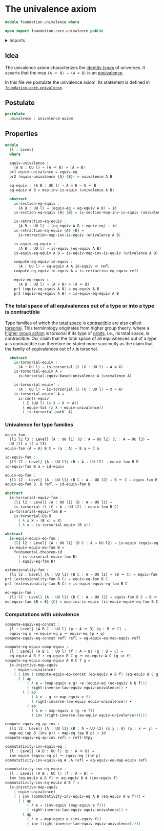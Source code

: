 # The univalence axiom

```agda
module foundation.univalence where

open import foundation-core.univalence public
```

<details><summary>Imports</summary>

```agda
open import foundation.action-on-identifications-functions
open import foundation.dependent-pair-types
open import foundation.equality-dependent-function-types
open import foundation.equivalences
open import foundation.fundamental-theorem-of-identity-types
open import foundation.universe-levels

open import foundation-core.contractible-types
open import foundation-core.function-types
open import foundation-core.functoriality-dependent-pair-types
open import foundation-core.homotopies
open import foundation-core.identity-types
open import foundation-core.injective-maps
open import foundation-core.torsorial-type-families
```

</details>

## Idea

The univalence axiom characterizes the
[identity types](foundation-core.identity-types.md) of universes. It asserts
that the map `(A ＝ B) → (A ≃ B)` is an
[equivalence](foundation-core.equivalences.md).

In this file we postulate the univalence axiom. Its statement is defined in
[`foundation-core.univalence`](foundation-core.univalence.md).

## Postulate

```agda
postulate
  univalence : univalence-axiom
```

## Properties

```agda
module _
  {l : Level}
  where

  equiv-univalence :
    {A B : UU l} → (A ＝ B) ≃ (A ≃ B)
  pr1 equiv-univalence = equiv-eq
  pr2 (equiv-univalence {A} {B}) = univalence A B

  eq-equiv : (A B : UU l) → A ≃ B → A ＝ B
  eq-equiv A B = map-inv-is-equiv (univalence A B)

  abstract
    is-section-eq-equiv :
      {A B : UU l} → (equiv-eq ∘ eq-equiv A B) ~ id
    is-section-eq-equiv {A} {B} = is-section-map-inv-is-equiv (univalence A B)

    is-retraction-eq-equiv :
      {A B : UU l} → (eq-equiv A B ∘ equiv-eq) ~ id
    is-retraction-eq-equiv {A} {B} =
      is-retraction-map-inv-is-equiv (univalence A B)

    is-equiv-eq-equiv :
      (A B : UU l) → is-equiv (eq-equiv A B)
    is-equiv-eq-equiv A B = is-equiv-map-inv-is-equiv (univalence A B)

    compute-eq-equiv-id-equiv :
      (A : UU l) → eq-equiv A A id-equiv ＝ refl
    compute-eq-equiv-id-equiv A = is-retraction-eq-equiv refl

    equiv-eq-equiv :
      (A B : UU l) → (A ≃ B) ≃ (A ＝ B)
    pr1 (equiv-eq-equiv A B) = eq-equiv A B
    pr2 (equiv-eq-equiv A B) = is-equiv-eq-equiv A B
```

### The total space of all equivalences out of a type or into a type is contractible

Type families of which the [total space](foundation.dependent-pair-types.md) is
[contractible](foundation-core.contractible-types.md) are also called
[torsorial](foundation-core.torsorial-type-families.md). This terminology
originates from higher group theory, where a
[higher group action](higher-group-theory.higher-group-actions.md) is torsorial
if its type of [orbits](higher-group-theory.orbits-higher-group-actions.md),
i.e., its total space, is contractible. Our claim that the total space of all
equivalences out of a type `A` is contractible can therefore be stated more
succinctly as the claim that the family of equivalences out of `A` is torsorial.

```agda
  abstract
    is-torsorial-equiv :
      (A : UU l) → is-torsorial (λ (X : UU l) → A ≃ X)
    is-torsorial-equiv A =
      is-torsorial-equiv-based-univalence A (univalence A)

    is-torsorial-equiv' :
      (A : UU l) → is-torsorial (λ (X : UU l) → X ≃ A)
    is-torsorial-equiv' A =
      is-contr-equiv'
        ( Σ (UU l) (λ X → X ＝ A))
        ( equiv-tot (λ X → equiv-univalence))
        ( is-torsorial-path' A)
```

### Univalence for type families

```agda
equiv-fam :
  {l1 l2 l3 : Level} {A : UU l1} (B : A → UU l2) (C : A → UU l3) →
  UU (l1 ⊔ l2 ⊔ l3)
equiv-fam {A = A} B C = (a : A) → B a ≃ C a

id-equiv-fam :
  {l1 l2 : Level} {A : UU l1} (B : A → UU l2) → equiv-fam B B
id-equiv-fam B a = id-equiv

equiv-eq-fam :
  {l1 l2 : Level} {A : UU l1} (B C : A → UU l2) → B ＝ C → equiv-fam B C
equiv-eq-fam B .B refl = id-equiv-fam B

abstract
  is-torsorial-equiv-fam :
    {l1 l2 : Level} {A : UU l1} (B : A → UU l2) →
    is-torsorial (λ (C : A → UU l2) → equiv-fam B C)
  is-torsorial-equiv-fam B =
    is-torsorial-Eq-Π
      ( λ x X → (B x) ≃ X)
      ( λ x → is-torsorial-equiv (B x))

abstract
  is-equiv-equiv-eq-fam :
    {l1 l2 : Level} {A : UU l1} (B C : A → UU l2) → is-equiv (equiv-eq-fam B C)
  is-equiv-equiv-eq-fam B =
    fundamental-theorem-id
      ( is-torsorial-equiv-fam B)
      ( equiv-eq-fam B)

extensionality-fam :
  {l1 l2 : Level} {A : UU l1} (B C : A → UU l2) → (B ＝ C) ≃ equiv-fam B C
pr1 (extensionality-fam B C) = equiv-eq-fam B C
pr2 (extensionality-fam B C) = is-equiv-equiv-eq-fam B C

eq-equiv-fam :
  {l1 l2 : Level} {A : UU l1} {B C : A → UU l2} → equiv-fam B C → B ＝ C
eq-equiv-fam {B = B} {C} = map-inv-is-equiv (is-equiv-equiv-eq-fam B C)
```

### Computations with univalence

```agda
compute-equiv-eq-concat :
  {l : Level} {A B C : UU l} (p : A ＝ B) (q : B ＝ C) →
  equiv-eq q ∘e equiv-eq p ＝ equiv-eq (p ∙ q)
compute-equiv-eq-concat refl refl = eq-equiv-eq-map-equiv refl

compute-eq-equiv-comp-equiv :
  {l : Level} (A B C : UU l) (f : A ≃ B) (g : B ≃ C) →
  eq-equiv A B f ∙ eq-equiv B C g ＝ eq-equiv A C (g ∘e f)
compute-eq-equiv-comp-equiv A B C f g =
  is-injective-map-equiv
    ( equiv-univalence)
    ( ( inv ( compute-equiv-eq-concat (eq-equiv A B f) (eq-equiv B C g))) ∙
      ( ( ap
          ( λ e → (map-equiv e g) ∘e (equiv-eq (eq-equiv A B f)))
          ( right-inverse-law-equiv equiv-univalence)) ∙
        ( ( ap
            ( λ e → g ∘e map-equiv e f)
            ( right-inverse-law-equiv equiv-univalence)) ∙
          ( ap
            ( λ e → map-equiv e (g ∘e f))
            ( inv (right-inverse-law-equiv equiv-univalence))))))

compute-equiv-eq-ap-inv :
  {l1 l2 : Level} {A : UU l1} {B : A → UU l2} {x y : A} (p : x ＝ y) →
  map-eq (ap B (inv p)) ∘ map-eq (ap B p) ~ id
compute-equiv-eq-ap-inv refl = refl-htpy

commutativity-inv-equiv-eq :
  {l : Level} (A B : UU l) (p : A ＝ B) →
  inv-equiv (equiv-eq p) ＝ equiv-eq (inv p)
commutativity-inv-equiv-eq A .A refl = eq-equiv-eq-map-equiv refl

commutativity-inv-eq-equiv :
  {l : Level} (A B : UU l) (f : A ≃ B) →
  inv (eq-equiv A B f) ＝ eq-equiv B A (inv-equiv f)
commutativity-inv-eq-equiv A B f =
  is-injective-map-equiv
    ( equiv-univalence)
    ( ( inv (commutativity-inv-equiv-eq A B (eq-equiv A B f))) ∙
      ( ( ap
          ( λ e → (inv-equiv (map-equiv e f)))
          ( right-inverse-law-equiv equiv-univalence)) ∙
        ( ap
          ( λ e → map-equiv e (inv-equiv f))
          ( inv (right-inverse-law-equiv equiv-univalence)))))
```
